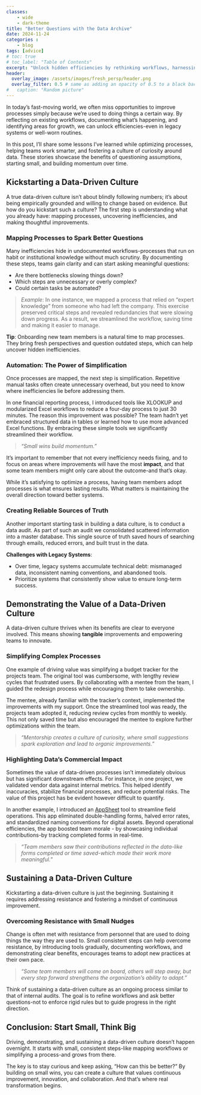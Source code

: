 ```yaml
---
classes: 
    - wide
    - dark-theme
title: "Better Questions with the Data Archive"
date: 2024-11-24
categories :
    - blog
tags: [advice]
# toc: true
# toc_label: "Table of Contents"
excerpt: "Unlock hidden efficiencies by rethinking workflows, harnessing data, and sparking a culture of innovation."
header:
  overlay_image: /assets/images/fresh_persp/header.png
  overlay_filter: 0.5 # same as adding an opacity of 0.5 to a black background
#   caption: "Random picture"
---
```


In today’s fast-moving world, we often miss opportunities to improve processes simply because we’re used to doing things a certain way. By reflecting on existing workflows, documenting what’s happening, and identifying areas for growth, we can unlock efficiencies-even in legacy systems or well-worn routines.

In this post, I’ll share some lessons I’ve learned while optimizing processes, helping teams work smarter, and fostering a culture of curiosity around data. These stories showcase the benefits of questioning assumptions, starting small, and building momentum over time.

## Kickstarting a Data-Driven Culture

A true data-driven culture isn’t about blindly following numbers; it’s about being empirically grounded and willing to change based on evidence. But how do you kickstart such a culture? The first step is understanding what you already have: mapping processes, uncovering inefficiencies, and making thoughtful improvements.

### Mapping Processes to Spark Better Questions

Many inefficiencies hide in undocumented workflows-processes that run on habit or institutional knowledge without much scrutiny. By documenting these steps, teams gain clarity and can start asking meaningful questions:

- Are there bottlenecks slowing things down?
- Which steps are unnecessary or overly complex?
- Could certain tasks be automated?

> _Example_: In one instance, we mapped a process that relied on “expert knowledge” from someone who had left the company. This exercise preserved critical steps and revealed redundancies that were slowing down progress. As a result, we streamlined the workflow, saving time and making it easier to manage.

**Tip**: Onboarding new team members is a natural time to map processes. They bring fresh perspectives and question outdated steps, which can help uncover hidden inefficiencies.
### Automation: The Power of Simplification

Once processes are mapped, the next step is simplification. Repetitive manual tasks often create unnecessary overhead, but you need to know where inefficiencies lie before addressing them.

In one financial reporting process, I introduced tools like XLOOKUP and modularized Excel workflows to reduce a four-day process to just 30 minutes. The reason this improvement was possible? The team hadn’t yet embraced structured data in tables or learned how to use more advanced Excel functions. By embracing these simple tools we significantly streamlined their workflow.

> _“Small wins build momentum.”_

It’s important to remember that not every inefficiency needs fixing, and to focus on areas where improvements will have the most **impact**, and that some team members might only care about the outcome-and that’s okay.

While it’s satisfying to optimize a process, having team members adopt processes is what ensures lasting results. What matters is maintaining the overall direction toward better systems.

### Creating Reliable Sources of Truth

Another important starting task in building a data culture, is to conduct a data audit. As part of such an audit we consolidated scattered information into a master database. This single source of truth saved hours of searching through emails, reduced errors, and built trust in the data.

**Challenges with Legacy Systems**:

- Over time, legacy systems accumulate technical debt: mismanaged data, inconsistent naming conventions, and abandoned tools.
- Prioritize systems that consistently show value to ensure long-term success.
## Demonstrating the Value of a Data-Driven Culture

A data-driven culture thrives when its benefits are clear to everyone involved. This means showing **tangible** improvements and empowering teams to innovate.

### Simplifying Complex Processes

One example of driving value was simplifying a budget tracker for the projects team. The original tool was cumbersome, with lengthy review cycles that frustrated users. By collaborating with a mentee from the team, I guided the redesign process while encouraging them to take ownership.

The mentee, already familiar with the tracker’s context, implemented the improvements with my support. Once the streamlined tool was ready, the projects team adopted it, reducing review cycles from monthly to weekly. This not only saved time but also encouraged the mentee to explore further optimizations within the team.

> _“Mentorship creates a culture of curiosity, where small suggestions spark exploration and lead to organic improvements.”_

### Highlighting Data’s Commercial Impact

Sometimes the value of data-driven processes isn’t immediately obvious but has significant downstream effects. For instance, in one project, we validated vendor data against internal metrics. This helped identify inaccuracies, stabilize financial processes, and reduce potential risks. The value of this project has be evident however difficult to quantify.

In another example, I introduced an [AppSheet](https://about.appsheet.com/home/) tool to streamline field operations. This app eliminated double-handling forms, halved error rates, and standardized naming conventions for digital assets. Beyond operational efficiencies, the app boosted team morale - by showcasing individual contributions-by tracking completed forms in real-time.

> _“Team members saw their contributions reflected in the data-like forms completed or time saved-which made their work more meaningful.”_

## Sustaining a Data-Driven Culture

Kickstarting a data-driven culture is just the beginning. Sustaining it requires addressing resistance and fostering a mindset of continuous improvement.

### Overcoming Resistance with Small Nudges

Change is often met with resistance from personnel that are used to doing things the way they are used to. Small consistent steps can help overcome resistance, by introducing tools gradually, documenting workflows, and demonstrating clear benefits, encourages teams to adopt new practices at their own pace.

> _“Some team members will come on board, others will step away, but every step forward strengthens the organization’s ability to adapt.”_

Think of sustaining a data-driven culture as an ongoing process similar to that of internal audits. The goal is to refine workflows and ask better questions-not to enforce rigid rules but to guide progress in the right direction.
## Conclusion: Start Small, Think Big

Driving, demonstrating, and sustaining a data-driven culture doesn’t happen overnight. It starts with small, consistent steps-like mapping workflows or simplifying a process-and grows from there.

The key is to stay curious and keep asking, “How can this be better?” By building on small wins, you can create a culture that values continuous improvement, innovation, and collaboration. And that’s where real transformation begins.